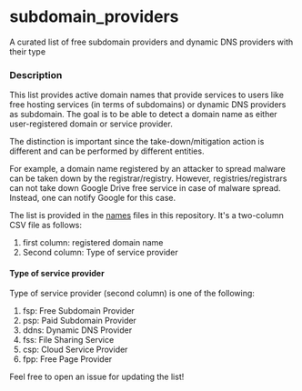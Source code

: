 # subdomain_providers
A curated list of free subdomain providers and dynamic DNS providers with their type

### Description

This list provides active domain names that provide services to users like free hosting services (in terms of subdomains) or dynamic DNS providers as subdomain. The goal is to be able to detect a domain name as either user-registered domain or service provider.

The distinction is important since the take-down/mitigation action is different and can be performed by different entities.

For example, a domain name registered by an attacker to spread malware can be taken down by the registrar/registry. However, registries/registrars can not take down Google Drive free service in case of malware spread. Instead, one can notify Google for this case.

The list is provided in the [names](./names) files in this repository. It's a two-column CSV file as follows:

1. first column: registered domain name
2. Second column: Type of service provider

#### Type of service provider

Type of service provider (second column) is one of the following:

1. fsp: Free Subdomain Provider
2. psp: Paid Subdomain Provider
3. ddns: Dynamic DNS Provider
4. fss: File Sharing Service
5. csp: Cloud Service Provider
6. fpp: Free Page Provider


Feel free to open an issue for updating the list!
